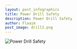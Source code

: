 ```yaml
---
layout: post_infographics
title: Power Drill Safety
description: Power Drill Safety
author: Flaaim
post_image: drill2.png
---
```


![Power Drill Safety](https://safetyworkblog.com/assets/infographics/drill2.png)


